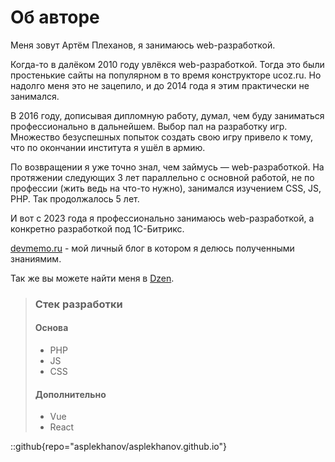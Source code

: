 # Об авторе
Меня зовут Артём Плеханов, я занимаюсь web-разработкой.

Когда-то в далёком 2010 году увлёкся web-разработкой. Тогда это были простенькие сайты на популярном в то время конструкторе ucoz.ru. Но надолго меня это не зацепило, и до 2014 года я этим практически не занимался.

В 2016 году, дописывая дипломную работу, думал, чем буду заниматься профессионально в дальнейшем. Выбор пал на разработку игр. Множество безуспешных попыток создать свою игру привело к тому, что по окончании института я ушёл в армию.

По возвращении я уже точно знал, чем займусь — web-разработкой. На протяжении следующих 3 лет параллельно с основной работой, не по профессии (жить ведь на что-то нужно), занимался изучением CSS, JS, PHP. Так продолжалось 5 лет.

И вот с 2023 года я профессионально занимаюсь web-разработкой, а конкретно разработкой под 1C-Битрикс.

[devmemo.ru](https://devmemo.ru) - мой личный блог в котором я делюсь полученными знаниямим.

Так же вы можете найти меня в [Dzen](https://dzen.ru/devmemo.ru).

> ### Стек разработки
> #### Основа
> - PHP
> - JS
> - CSS
> #### Дополнительно
> - Vue
> - React

::github{repo="asplekhanov/asplekhanov.github.io"}